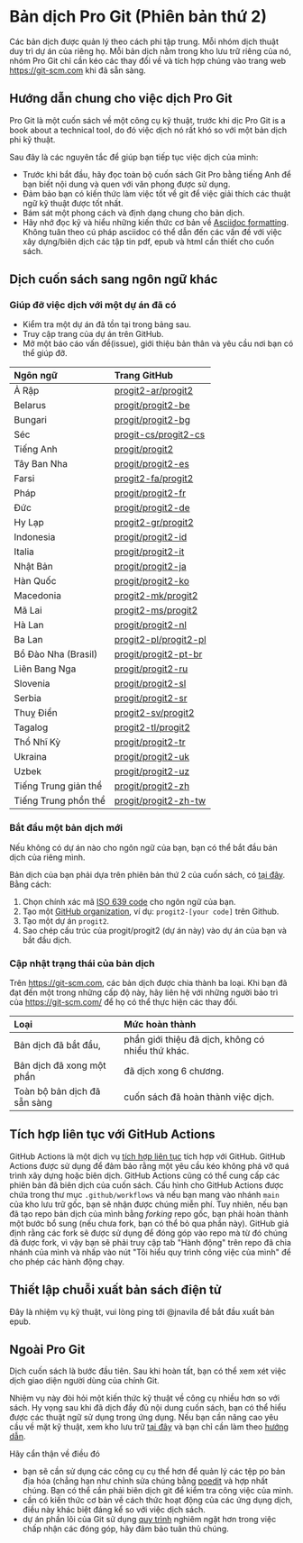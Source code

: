 # Bản dịch Pro Git (Phiên bản thứ 2)

Các bản dịch được quản lý theo cách phi tập trung. Mỗi nhóm dịch thuật duy trì dự án của riêng họ. Mỗi bản dịch nằm trong kho lưu trữ riêng của nó, nhóm Pro Git chỉ cần kéo các thay đổi về và tích hợp chúng vào trang web https://git-scm.com khi đã sẵn sàng.

## Hướng dẫn chung cho việc dịch Pro Git

Pro Git là một cuốn sách về một công cụ kỹ thuật, trước khi dịc
Pro Git is a book about a technical tool, do đó việc dịch nó rất khó so với một bản dịch phi kỹ thuật.

Sau đây là các nguyên tắc để giúp bạn tiếp tục việc dịch của mình:
* Trước khi bắt đầu, hãy đọc toàn bộ cuốn sách Git Pro bằng tiếng Anh để bạn biết nội dung và quen với văn phong được sử dụng.
* Đảm bảo bạn có kiến thức làm việc tốt về git để việc giải thích các thuật ngữ kỹ thuật được tốt nhất.
* Bám sát một phong cách và định dạng chung cho bản dịch.
* Hãy nhớ đọc kỹ và hiểu những kiến thức cơ bản về [Asciidoc formatting](https://asciidoctor.org/docs/asciidoc-syntax-quick-reference/). Không tuân theo cú pháp asciidoc có thể dẫn đến các vấn đề với việc xây dựng/biên dịch các tập tin pdf, epub và html cần thiết cho cuốn sách.

## Dịch cuốn sách sang ngôn ngữ khác

### Giúp đỡ việc dịch với một dự án đã có

* Kiểm tra một dự án đã tồn tại trong bảng sau.
* Truy cập trang của dự án trên GitHub.
* Mở một báo cáo vấn đề(issue), giới thiệu bản thân và yêu cầu nơi bạn có thể giúp đỡ.

| Ngôn ngữ     | Trang GitHub     |
| :------------- | :------------- |
| Ả Rập | [progit2-ar/progit2](https://github.com/progit2-ar/progit2) |
| Belarus  | [progit/progit2-be](https://github.com/progit/progit2-be) |
| Bungari | [progit/progit2-bg](https://github.com/progit/progit2-bg) |
| Séc    | [progit-cs/progit2-cs](https://github.com/progit-cs/progit2-cs) |
| Tiếng Anh    | [progit/progit2](https://github.com/progit/progit2) |
| Tây Ban Nha    | [progit/progit2-es](https://github.com/progit/progit2-es) |
| Farsi | [progit2-fa/progit2](https://github.com/progit2-fa/progit2) |
| Pháp   | [progit/progit2-fr](https://github.com/progit/progit2-fr) |
| Đức    | [progit/progit2-de](https://github.com/progit/progit2-de) |
| Hy Lạp   | [progit2-gr/progit2](https://github.com/progit2-gr/progit2) |
| Indonesia | [progit/progit2-id](https://github.com/progit/progit2-id) |
| Italia   | [progit/progit2-it](https://github.com/progit/progit2-it) |
| Nhật Bản   | [progit/progit2-ja](https://github.com/progit/progit2-ja) |
| Hàn Quốc   | [progit/progit2-ko](https://github.com/progit/progit2-ko) |
| Macedonia | [progit2-mk/progit2](https://github.com/progit2-mk/progit2) |
| Mã Lai | [progit2-ms/progit2](https://github.com/progit2-ms/progit2) |
| Hà Lan | [progit/progit2-nl](https://github.com/progit/progit2-nl) |
| Ba Lan | [progit2-pl/progit2-pl](https://github.com/progit2-pl/progit2-pl) |
| Bồ Đào Nha (Brasil) | [progit/progit2-pt-br](https://github.com/progit/progit2-pt-br) |
| Liên Bang Nga   | [progit/progit2-ru](https://github.com/progit/progit2-ru) |
| Slovenia  | [progit/progit2-sl](https://github.com/progit/progit2-sl) |
| Serbia   | [progit/progit2-sr](https://github.com/progit/progit2-sr) |
| Thuỵ Điển  | [progit2-sv/progit2](https://github.com/progit2-sv/progit2) |
| Tagalog   | [progit2-tl/progit2](https://github.com/progit2-tl/progit2) |
| Thổ Nhĩ Kỳ   | [progit/progit2-tr](https://github.com/progit/progit2-tr) |
| Ukraina| [progit/progit2-uk](https://github.com/progit/progit2-uk) |
| Uzbek  | [progit/progit2-uz](https://github.com/progit/progit2-uz) |
| Tiếng Trung giản thể  | [progit/progit2-zh](https://github.com/progit/progit2-zh) |
| Tiếng Trung phồn thể  | [progit/progit2-zh-tw](https://github.com/progit/progit2-zh-tw) |

### Bắt đầu một bản dịch mới

Nếu không có dự án nào cho ngôn ngữ của bạn, bạn có thể bắt đầu bản dịch của riêng mình.

Bản dịch của bạn phải dựa trên phiên bản thứ 2 của cuốn sách, có [ tại đây](https://github.com/progit/progit2). Bằng cách:
 1. Chọn chính xác mã [ISO 639 code](https://en.wikipedia.org/wiki/List_of_ISO_639-1_codes) cho ngôn ngữ của bạn.
 1. Tạo một [GitHub organization](https://docs.github.com/en/github/setting-up-and-managing-organizations-and-teams/creating-a-new-organization-from-scratch), ví dụ: `progit2-[your code]` trên Github.
 1. Tạo một dự án `progit2`.
 1. Sao chép cấu trúc của progit/progit2 (dự án này) vào dự án của bạn và bắt đầu dịch.

### Cập nhật trạng thái của bản dịch

Trên https://git-scm.com, các bản dịch được chia thành ba loại. Khi bạn đã đạt đến một trong những cấp độ này, hãy liên hệ với những người bảo trì của https://git-scm.com/ để họ có thể thực hiện các thay đổi.

| Loại | Mức hoàn thành     |
| :------------- | :------------- |
| Bản dịch đã bắt đầu, |  phần giới thiệu đã dịch, không có nhiều thứ khác. |
| Bản dịch đã xong một phần | đã dịch xong 6 chương. |
| Toàn bộ bản dịch đã sẵn sàng |cuốn sách đã hoàn thành việc dịch. |

## Tích hợp liên tục với GitHub Actions

GitHub Actions là một dịch vụ [tích hợp liên tục](https://en.wikipedia.org/wiki/Continuous_integration) tích hợp với GitHub. GitHub Actions được sử dụng để đảm bảo rằng một yêu cầu kéo không phá vỡ quá trình xây dựng hoặc biên dịch. GitHub Actions cũng có thể cung cấp các phiên bản đã biên dịch của cuốn sách.
Cấu hình cho GitHub Actions được chứa trong thư mục `.github/workflows` và nếu bạn mang vào nhánh `main` của kho lưu trữ gốc, bạn sẽ nhận được chúng miễn phí.
Tuy nhiên, nếu bạn đã tạo repo bản dịch của mình bằng _forking_ repo gốc, bạn phải hoàn thành một bước bổ sung (nếu chưa fork, bạn có thể bỏ qua phần này).
GitHub giả định rằng các fork sẽ được sử dụng để đóng góp vào repo mà từ đó chúng đã được fork, vì vậy bạn sẽ phải truy cập tab "Hành động" trên repo đã chia nhánh của mình và nhấp vào nút "Tôi hiểu quy trình công việc của mình" để cho phép các hành động chạy.

## Thiết lập chuỗi xuất bản sách điện tử

Đây là nhiệm vụ kỹ thuật, vui lòng ping tới @jnavila để bắt đầu xuất bản epub.
## Ngoài Pro Git

Dịch cuốn sách là bước đầu tiên. Sau khi hoàn tất, bạn có thể xem xét việc dịch giao diện người dùng của chính Git.

Nhiệm vụ này đòi hỏi một kiến thức kỹ thuật về công cụ nhiều hơn so với sách. Hy vọng sau khi đã dịch đầy đủ nội dung cuốn sách, bạn có thể hiểu được các thuật ngữ sử dụng trong ứng dụng. Nếu bạn cần nâng cao yêu cầu về mặt kỹ thuật, xem kho lưu trữ [tại đây](https://github.com/git-l10n/git-po) và bạn chỉ cần làm theo [hướng dẫn](https://github.com/git-l10n/git-po/blob/master/po/README).

Hãy cẩn thận về điều đó

 * bạn sẽ cần sử dụng các công cụ cụ thể hơn để quản lý các tệp po bản địa hóa (chẳng hạn như chỉnh sửa chúng bằng [poedit](https://poedit.net/) và hợp nhất chúng. Bạn có thể cần phải biên dịch git để kiểm tra công việc của mình.
 * cần có kiến thức cơ bản về cách thức hoạt động của các ứng dụng dịch, điều này khác biệt đáng kể so với việc dịch sách.
 * dự án phần lõi của Git sử dụng [quy trình](https://github.com/git-l10n/git-po/blob/master/Documentation/SubmittingPatches) nghiêm ngặt hơn trong việc chấp nhận các đóng góp, hãy đảm bảo tuân thủ chúng.
